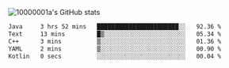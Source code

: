![10000001a's GitHub stats](https://github-readme-stats.vercel.app/api?username=10000001a&show_icons=true&theme=onedark&count_private=true)

<!-- [![Top Langs](https://github-readme-stats.vercel.app/api/top-langs/?username=10000001a&layout=compact&theme=onedark&langs_count=5)](https://github.com/anuraghazra/github-readme-stats) -->
<!--
**10000001a/10000001a** is a ✨ _special_ ✨ repository because its `README.md` (this file) appears on your GitHub profile.

Here are some ideas to get you started:

- 🔭 I’m currently working on ...
- 🌱 I’m currently learning ...
- 👯 I’m looking to collaborate on ...
- 🤔 I’m looking for help with ...
- 💬 Ask me about ...
- 📫 How to reach me: ...
- 😄 Pronouns: ...
- ⚡ Fun fact: ...
-->

<!--START_SECTION:waka-->

```txt
Java     3 hrs 52 mins   ███████████████████████░░   92.36 %
Text     13 mins         █▒░░░░░░░░░░░░░░░░░░░░░░░   05.34 %
C++      3 mins          ▒░░░░░░░░░░░░░░░░░░░░░░░░   01.36 %
YAML     2 mins          ▒░░░░░░░░░░░░░░░░░░░░░░░░   00.90 %
Kotlin   0 secs          ░░░░░░░░░░░░░░░░░░░░░░░░░   00.04 %
```

<!--END_SECTION:waka-->
